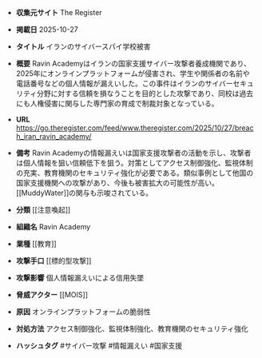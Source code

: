 - **収集元サイト**
The Register

- **掲載日**
2025-10-27

- **タイトル**
イランのサイバースパイ学校被害

- **概要**
Ravin Academyはイランの国家支援サイバー攻撃者養成機関であり、2025年にオンラインプラットフォームが侵害され、学生や関係者の名前や電話番号などの個人情報が漏えいした。この事件はイランのサイバーセキュリティ分野に対する信頼を損なうことを目的とした攻撃であり、同校は過去にも人権侵害に関与した専門家の育成で制裁対象となっている。

- **URL**
https://go.theregister.com/feed/www.theregister.com/2025/10/27/breach_iran_ravin_academy/

- **備考**
Ravin Academyの情報漏えいは国家支援攻撃者の活動を示し、攻撃者は個人情報を狙い信頼低下を狙う。対策としてアクセス制御強化、監視体制の充実、教育機関のセキュリティ強化が必要である。類似事例として他国の国家支援機関への攻撃があり、今後も被害拡大の可能性が高い。[[MuddyWater]]の関与も示唆されている。

- **分類**
[[注意喚起]]

- **組織名**
Ravin Academy

- **業種**
[[教育]]

- **攻撃手口**
[[標的型攻撃]]

- **攻撃影響**
個人情報漏えいによる信用失墜

- **脅威アクター**
[[MOIS]]

- **原因**
オンラインプラットフォームの脆弱性

- **対処方法**
アクセス制御強化、監視体制強化、教育機関のセキュリティ強化

- **ハッシュタグ**
#サイバー攻撃 #情報漏えい #国家支援
